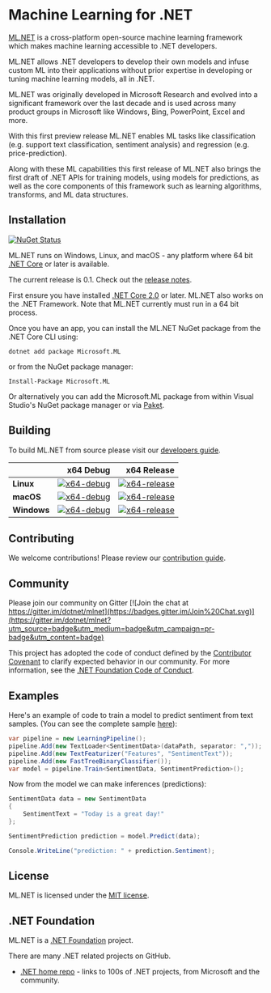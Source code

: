 

# Machine Learning for .NET

[ML.NET](https://www.microsoft.com/net/learn/apps/machine-learning-and-ai/ml-dotnet) is a cross-platform open-source machine learning framework which makes machine learning accessible to .NET developers.

ML.NET allows .NET developers to develop their own models and infuse custom ML into their applications without prior expertise in developing or tuning machine learning models, all in .NET.

ML.NET was originally developed in Microsoft Research and evolved into a significant framework over the last decade and is used across many product groups in Microsoft like Windows, Bing, PowerPoint, Excel and more.

With this first preview release ML.NET enables ML tasks like classification (e.g. support text classification, sentiment analysis) and regression (e.g. price-prediction). 

Along with these ML capabilities this first release of ML.NET also brings the first draft of .NET APIs for training models, using models for predictions, as well as the core components of this framework such as learning algorithms, transforms, and ML data structures. 

## Installation

[![NuGet Status](https://img.shields.io/nuget/v/Microsoft.ML.svg?style=flat)](https://www.nuget.org/packages/Microsoft.ML/)

ML.NET runs on Windows, Linux, and macOS - any platform where 64 bit [.NET Core](https://github.com/dotnet/core) or later is available.

The current release is 0.1. Check out the [release notes](Documentation/release-notes/0.1/release-0.1.md).

First ensure you have installed [.NET Core 2.0](https://www.microsoft.com/net/learn/get-started) or later. ML.NET also works on the .NET Framework. Note that ML.NET currently must run in a 64 bit process.

Once you have an app, you can install the ML.NET NuGet package from the .NET Core CLI using:
```
dotnet add package Microsoft.ML
```

or from the NuGet package manager:
```
Install-Package Microsoft.ML
```

Or alternatively you can add the Microsoft.ML package from within Visual Studio's NuGet package manager or via [Paket](https://github.com/fsprojects/Paket).

## Building

To build ML.NET from source please visit our [developers guide](Documentation/project-docs/developer-guide.md).

|    | x64 Debug | x64 Release |
|:---|----------------:|------------------:|
|**Linux**|[![x64-debug](https://ci2.dot.net/job/dotnet_machinelearning/job/master/job/linux_debug/badge/icon)](https://ci2.dot.net/job/dotnet_machinelearning/job/master/job/linux_debug/lastCompletedBuild)|[![x64-release](https://ci2.dot.net/job/dotnet_machinelearning/job/master/job/linux_release/badge/icon)](https://ci2.dot.net/job/dotnet_machinelearning/job/master/job/linux_release/lastCompletedBuild)|
|**macOS**|[![x64-debug](https://ci2.dot.net/job/dotnet_machinelearning/job/master/job/osx10.13_debug/badge/icon)](https://ci2.dot.net/job/dotnet_machinelearning/job/master/job/osx10.13_debug/lastCompletedBuild)|[![x64-release](https://ci2.dot.net/job/dotnet_machinelearning/job/master/job/osx10.13_release/badge/icon)](https://ci2.dot.net/job/dotnet_machinelearning/job/master/job/osx10.13_release/lastCompletedBuild)|
|**Windows**|[![x64-debug](https://ci2.dot.net/job/dotnet_machinelearning/job/master/job/windows_nt_debug/badge/icon)](https://ci2.dot.net/job/dotnet_machinelearning/job/master/job/windows_nt_debug/lastCompletedBuild)|[![x64-release](https://ci2.dot.net/job/dotnet_machinelearning/job/master/job/windows_nt_release/badge/icon)](https://ci2.dot.net/job/dotnet_machinelearning/job/master/job/windows_nt_release/lastCompletedBuild)|

## Contributing

We welcome contributions! Please review our [contribution guide](CONTRIBUTING.md).

## Community

Please join our community on Gitter [![Join the chat at https://gitter.im/dotnet/mlnet](https://badges.gitter.im/Join%20Chat.svg)](https://gitter.im/dotnet/mlnet?utm_source=badge&utm_medium=badge&utm_campaign=pr-badge&utm_content=badge)

This project has adopted the code of conduct defined by the [Contributor Covenant](http://contributor-covenant.org/) to clarify expected behavior in our community.
For more information, see the [.NET Foundation Code of Conduct](https://dotnetfoundation.org/code-of-conduct).

## Examples

Here's an example of code to train a model to predict sentiment from text samples. 
(You can see the complete sample [here](test/Microsoft.ML.Tests/Scenarios/SentimentPredictionTests.cs)):

```C#
var pipeline = new LearningPipeline();
pipeline.Add(new TextLoader<SentimentData>(dataPath, separator: ","));
pipeline.Add(new TextFeaturizer("Features", "SentimentText"));
pipeline.Add(new FastTreeBinaryClassifier());
var model = pipeline.Train<SentimentData, SentimentPrediction>();
```

Now from the model we can make inferences (predictions):

```C#
SentimentData data = new SentimentData
{
    SentimentText = "Today is a great day!"
};

SentimentPrediction prediction = model.Predict(data);

Console.WriteLine("prediction: " + prediction.Sentiment);
```

## License

ML.NET is licensed under the [MIT license](LICENSE).

## .NET Foundation

ML.NET is a [.NET Foundation](http://www.dotnetfoundation.org/projects) project.

There are many .NET related projects on GitHub.

- [.NET home repo](https://github.com/Microsoft/dotnet) - links to 100s of .NET projects, from Microsoft and the community.

